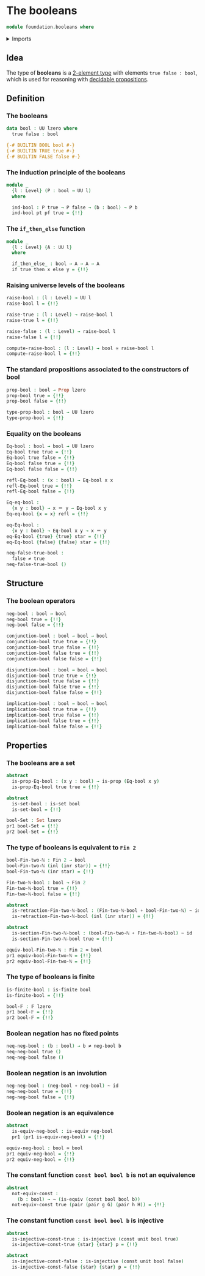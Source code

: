 # The booleans

```agda
module foundation.booleans where
```

<details><summary>Imports</summary>

```agda
open import foundation.dependent-pair-types
open import foundation.negated-equality
open import foundation.raising-universe-levels
open import foundation.unit-type
open import foundation.universe-levels

open import foundation-core.constant-maps
open import foundation-core.coproduct-types
open import foundation-core.empty-types
open import foundation-core.equivalences
open import foundation-core.function-types
open import foundation-core.homotopies
open import foundation-core.identity-types
open import foundation-core.injective-maps
open import foundation-core.negation
open import foundation-core.propositions
open import foundation-core.sets

open import univalent-combinatorics.finite-types
open import univalent-combinatorics.standard-finite-types
```

</details>

## Idea

The type of **booleans** is a
[2-element type](univalent-combinatorics.2-element-types.md) with elements
`true false : bool`, which is used for reasoning with
[decidable propositions](foundation-core.decidable-propositions.md).

## Definition

### The booleans

```agda
data bool : UU lzero where
  true false : bool

{-# BUILTIN BOOL bool #-}
{-# BUILTIN TRUE true #-}
{-# BUILTIN FALSE false #-}
```

### The induction principle of the booleans

```agda
module _
  {l : Level} (P : bool → UU l)
  where

  ind-bool : P true → P false → (b : bool) → P b
  ind-bool pt pf true = {!!}
```

### The `if_then_else` function

```agda
module _
  {l : Level} {A : UU l}
  where

  if_then_else_ : bool → A → A → A
  if true then x else y = {!!}
```

### Raising universe levels of the booleans

```agda
raise-bool : (l : Level) → UU l
raise-bool l = {!!}

raise-true : (l : Level) → raise-bool l
raise-true l = {!!}

raise-false : (l : Level) → raise-bool l
raise-false l = {!!}

compute-raise-bool : (l : Level) → bool ≃ raise-bool l
compute-raise-bool l = {!!}
```

### The standard propositions associated to the constructors of bool

```agda
prop-bool : bool → Prop lzero
prop-bool true = {!!}
prop-bool false = {!!}

type-prop-bool : bool → UU lzero
type-prop-bool = {!!}
```

### Equality on the booleans

```agda
Eq-bool : bool → bool → UU lzero
Eq-bool true true = {!!}
Eq-bool true false = {!!}
Eq-bool false true = {!!}
Eq-bool false false = {!!}

refl-Eq-bool : (x : bool) → Eq-bool x x
refl-Eq-bool true = {!!}
refl-Eq-bool false = {!!}

Eq-eq-bool :
  {x y : bool} → x ＝ y → Eq-bool x y
Eq-eq-bool {x = x} refl = {!!}

eq-Eq-bool :
  {x y : bool} → Eq-bool x y → x ＝ y
eq-Eq-bool {true} {true} star = {!!}
eq-Eq-bool {false} {false} star = {!!}

neq-false-true-bool :
  false ≠ true
neq-false-true-bool ()
```

## Structure

### The boolean operators

```agda
neg-bool : bool → bool
neg-bool true = {!!}
neg-bool false = {!!}

conjunction-bool : bool → bool → bool
conjunction-bool true true = {!!}
conjunction-bool true false = {!!}
conjunction-bool false true = {!!}
conjunction-bool false false = {!!}

disjunction-bool : bool → bool → bool
disjunction-bool true true = {!!}
disjunction-bool true false = {!!}
disjunction-bool false true = {!!}
disjunction-bool false false = {!!}

implication-bool : bool → bool → bool
implication-bool true true = {!!}
implication-bool true false = {!!}
implication-bool false true = {!!}
implication-bool false false = {!!}
```

## Properties

### The booleans are a set

```agda
abstract
  is-prop-Eq-bool : (x y : bool) → is-prop (Eq-bool x y)
  is-prop-Eq-bool true true = {!!}

abstract
  is-set-bool : is-set bool
  is-set-bool = {!!}

bool-Set : Set lzero
pr1 bool-Set = {!!}
pr2 bool-Set = {!!}
```

### The type of booleans is equivalent to `Fin 2`

```agda
bool-Fin-two-ℕ : Fin 2 → bool
bool-Fin-two-ℕ (inl (inr star)) = {!!}
bool-Fin-two-ℕ (inr star) = {!!}

Fin-two-ℕ-bool : bool → Fin 2
Fin-two-ℕ-bool true = {!!}
Fin-two-ℕ-bool false = {!!}

abstract
  is-retraction-Fin-two-ℕ-bool : (Fin-two-ℕ-bool ∘ bool-Fin-two-ℕ) ~ id
  is-retraction-Fin-two-ℕ-bool (inl (inr star)) = {!!}

abstract
  is-section-Fin-two-ℕ-bool : (bool-Fin-two-ℕ ∘ Fin-two-ℕ-bool) ~ id
  is-section-Fin-two-ℕ-bool true = {!!}

equiv-bool-Fin-two-ℕ : Fin 2 ≃ bool
pr1 equiv-bool-Fin-two-ℕ = {!!}
pr2 equiv-bool-Fin-two-ℕ = {!!}
```

### The type of booleans is finite

```agda
is-finite-bool : is-finite bool
is-finite-bool = {!!}

bool-𝔽 : 𝔽 lzero
pr1 bool-𝔽 = {!!}
pr2 bool-𝔽 = {!!}
```

### Boolean negation has no fixed points

```agda
neq-neg-bool : (b : bool) → b ≠ neg-bool b
neq-neg-bool true ()
neq-neg-bool false ()
```

### Boolean negation is an involution

```agda
neg-neg-bool : (neg-bool ∘ neg-bool) ~ id
neg-neg-bool true = {!!}
neg-neg-bool false = {!!}
```

### Boolean negation is an equivalence

```agda
abstract
  is-equiv-neg-bool : is-equiv neg-bool
  pr1 (pr1 is-equiv-neg-bool) = {!!}

equiv-neg-bool : bool ≃ bool
pr1 equiv-neg-bool = {!!}
pr2 equiv-neg-bool = {!!}
```

### The constant function `const bool bool b` is not an equivalence

```agda
abstract
  not-equiv-const :
    (b : bool) → ¬ (is-equiv (const bool bool b))
  not-equiv-const true (pair (pair g G) (pair h H)) = {!!}
```

### The constant function `const bool bool b` is injective

```agda
abstract
  is-injective-const-true : is-injective (const unit bool true)
  is-injective-const-true {star} {star} p = {!!}

abstract
  is-injective-const-false : is-injective (const unit bool false)
  is-injective-const-false {star} {star} p = {!!}
```
